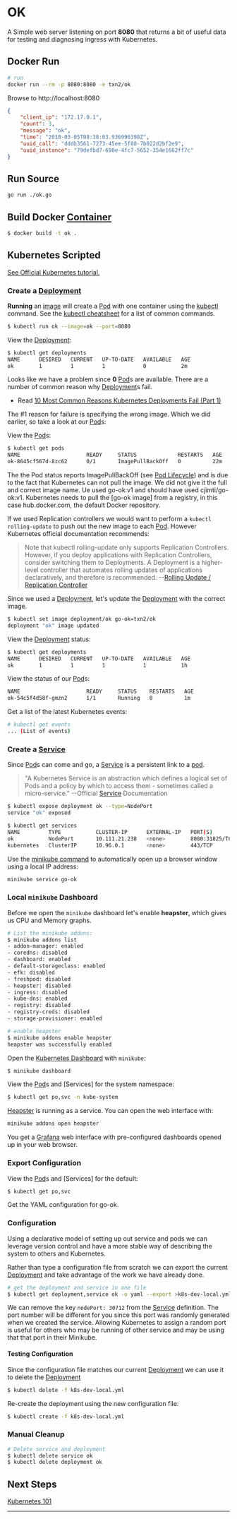 # OK

A Simple web server listening on port **8080** that returns a bit of
useful data for testing and diagnosing ingress with Kubernetes.

## Docker Run
```bash
# run
docker run --rm -p 8080:8080 -e txn2/ok

```

Browse to http://localhost:8080

```json
{
    "client_ip": "172.17.0.1",
    "count": 3,
    "message": "ok",
    "time": "2018-03-05T08:38:03.936996398Z",
    "uuid_call": "dddb3561-7273-45ee-5f80-7b022d2bf2e9",
    "uuid_instance": "79defbd7-690e-4fc7-5652-354e1662ff7c"
}
```

## Run Source

```bash
go run ./ok.go
```

## Build Docker [Container]

```bash
$ docker build -t ok .
```

## Kubernetes Scripted

[See Official Kubernetes tutorial.][Official Tutorial]

### Create a [Deployment]

**Running** an [image] will create a [Pod] with one container using the
[kubectl] command. See the [kubectl cheatsheet] for a list of common commands.

```bash
$ kubectl run ok --image=ok --port=8080
```

View the [Deployment]:

```bash
$ kubectl get deployments
NAME      DESIRED   CURRENT   UP-TO-DATE   AVAILABLE   AGE
ok        1         1         1            0           2m
```

Looks like we have a problem since **0** [Pod]s are available. There are
a number of common reason why [Deployment]s fail.

- Read [10 Most Common Reasons Kubernetes Deployments Fail (Part 1)][Fail Article]

The #1 reason for failure is specifying the wrong image. Which we did
earlier, so take a look at our [Pod]s:

View the [Pod]s:

```bash
$ kubectl get pods
NAME                     READY     STATUS             RESTARTS   AGE
ok-8645cf567d-8zc62      0/1       ImagePullBackOff   0          22m
```

The the Pod status reports ImagePullBackOff (see [Pod Lifecycle]) and is
due to the fact that Kubernetes can not pull the image. We did not give
it the full and correct image name. Ue used go-ok:v1 and should have used
cjimti/go-ok:v1. Kubernetes needs to pull the [go-ok image] from a registry,
in this case hub.docker.com, the default Docker repository.

If we used Replication controllers we would want to perform a
`kubectl rolling-update` to push out the new image to each [Pod]. However
Kubernetes official documentation recommends:

>Note that kubectl rolling-update only supports Replication Controllers.
However, if you deploy applications with Replication Controllers, consider
switching them to Deployments. A Deployment is a higher-level controller
that automates rolling updates of applications declaratively, and therefore
is recommended. --[Rolling Update / Replication Controller](https://kubernetes.io/docs/tasks/run-application/rolling-update-replication-controller/)

Since we used a [Deployment], let's update the [Deployment] with the
correct image.

```bash
$ kubectl set image deployment/ok go-ok=txn2/ok
deployment "ok" image updated
```

View the [Deployment] status:

```bash
$ kubectl get deployments
NAME      DESIRED   CURRENT   UP-TO-DATE   AVAILABLE   AGE
ok        1         1         1            1           1h
```

View the status of our [Pod]s:

```bash
NAME                     READY     STATUS    RESTARTS   AGE
ok-54c5f4d58f-gmzn2      1/1       Running   0          1m
```

Get a list of the latest Kubernetes events:

```bash
# kubectl get events
... (List of events)
```

### Create a [Service]

Since [Pod]s can come and go, a [Service] is a persistent link to a [pod].
>"A Kubernetes Service is an abstraction which defines a logical set of Pods
and a policy by which to access them - sometimes called a micro-service."
--Official [Service] Documentation

```bash
$ kubectl expose deployment ok --type=NodePort
service "ok" exposed
```

```bash
$ kubectl get services
NAME         TYPE           CLUSTER-IP      EXTERNAL-IP   PORT(S)          AGE
ok           NodePort       10.111.21.238   <none>        8080:31825/TCP   2m
kubernetes   ClusterIP      10.96.0.1       <none>        443/TCP          3d

```

Use the [minikube command] to automatically open up a browser window using a local IP address:

```bash
minikube service go-ok
```

### Local `minikube` Dashboard

Before we open the `minikube` dashboard let's enable **heapster**, which
gives us CPU and Memory graphs.

```bash
# List the minikube addons:
$ minikube addons list
- addon-manager: enabled
- coredns: disabled
- dashboard: enabled
- default-storageclass: enabled
- efk: disabled
- freshpod: disabled
- heapster: disabled
- ingress: disabled
- kube-dns: enabled
- registry: disabled
- registry-creds: disabled
- storage-provisioner: enabled

# enable heapster
$ minikube addons enable heapster
heapster was successfully enabled
```

Open the [Kubernetes Dashboard] with `minikube`:

```bash
$ minikube dashboard
```

View the [Pod]s and [Services] for the system namespace:

```bash
$ kubectl get po,svc -n kube-system
```

[Heapster] is running as a service. You can open the web
interface with:

```bash
minikube addons open heapster
```

You get a [Grafana] web interface with pre-configured dashboards opened
up in your web browser.

### Export Configuration

View the [Pod]s and [Services] for the default:

```bash
$ kubectl get po,svc
```

Get the YAML configuration for go-ok.

### Configuration

Using a declarative model of setting up out service and pods we can
leverage version control and have a more stable way of describing the
system to others and Kubernetes.

Rather than type a configuration file from scratch we can export the
current [Deployment] and take advantage of the work we have already done.


```bash
# get the deployment and service in one file
$ kubectl get deployment,service ok -o yaml --export >k8s-dev-local.yml
```

We can remove the key `nodePort: 30712` from the [Service] definition. The
port number will be different for you since this port was randomly generated
when we created the service. Allowing Kubernetes to assign a random port  is
useful for others who may be running of other service and may be using that
that port in their Minikube.

#### Testing Configuration

Since the configuration file matches our current [Deployment] we can use it
to delete the [Deployment]

```bash
$ kubectl delete -f k8s-dev-local.yml
```

Re-create the deployment using the new configuration file:

```bash
$ kubectl create -f k8s-dev-local.yml
```


### Manual Cleanup

```bash
# Delete service and deployment
$ kubectl delete service ok
$ kubectl delete deployment ok
```

## Next Steps

[Kubernetes 101](https://kubernetes.io/docs/user-guide/walkthrough/)


---

[ok image]: https://hub.docker.com/r/txn2/ok/
[kubectl]: https://kubernetes.io/docs/reference/kubectl/overview/
[kubectl cheatsheet]: https://kubernetes.io/docs/reference/kubectl/cheatsheet/
[minikube command]: https://kubernetes.io/docs/getting-started-guides/minikube/
[Official Tutorial]: https://kubernetes.io/docs/tutorials/stateless-application/hello-minikube/
[Image]: https://kubernetes.io/docs/concepts/containers/images/
[Container]: https://kubernetes.io/docs/concepts/overview/components/#container-runtime
[Pod]: https://kubernetes.io/docs/concepts/workloads/pods/pod/
[Pod Lifecycle]: https://kubernetes.io/docs/concepts/workloads/pods/pod-lifecycle/
[Deployment]: https://kubernetes.io/docs/concepts/workloads/controllers/deployment/
[Service]: https://kubernetes.io/docs/concepts/services-networking/service/
[LoadBalancer]: https://kubernetes.io/docs/tasks/access-application-cluster/create-external-load-balancer/
[Kubernetes Dashboard]: https://github.com/kubernetes/dashboard
[Heapster]: https://github.com/kubernetes/heapster
[Grafana]: https://grafana.com/
[Fail Article]: https://kukulinski.com/10-most-common-reasons-kubernetes-deployments-fail-part-1/